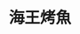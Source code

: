 ---
title: "海王烤魚"
description: "海王烤魚"
layout: shop
keywords:
  - 美食競賽
  - 台灣美食
  - 美食精選
datePublished: "2025-06-30"
dateModified: "2025-07-02"
city: "台北市"
district: "中正區"
address: "台北市中正區中華路二段315巷21號"
phone: "0978205119"
geo: "25.028401286776475, 121.50679166164532"
google_map: "https://maps.app.goo.gl/Q537etAtw4w5cdYy8"
footinder: "https://footinder.com.tw/%E5%8F%B0%E5%8C%97%E5%B8%82%E4%B8%AD%E6%AD%A3%E5%8D%80/362089/"
official: ""
award:
  - name: "夜市王"
    year: "2024"
    entries:
      - nightMarket: "南機場夜市"
        food_type: "海鮮"
        rank: "第一名"

---